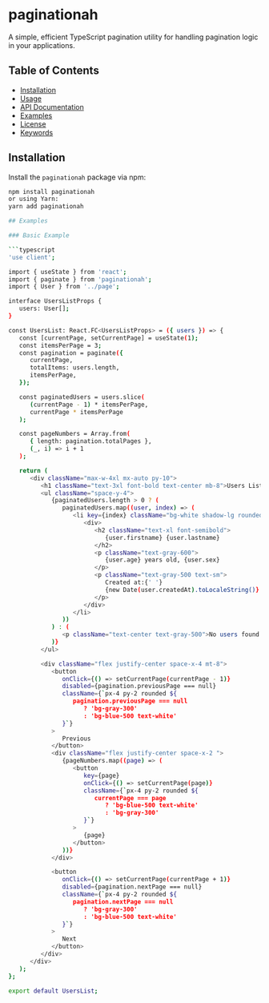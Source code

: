 # paginationah

<!-- [![npm version](https://img.shields.io/npm/v/paginationah.svg)](https://www.npmjs.com/package/paginationah)
[![license](https://img.shields.io/npm/l/paginationah.svg)](https://www.npmjs.com/package/paginationah) -->

A simple, efficient TypeScript pagination utility for handling pagination logic in your applications.

## Table of Contents

-  [Installation](#installation)
-  [Usage](#usage)
-  [API Documentation](#api-documentation)
-  [Examples](#examples)
-  [License](#license)
-  [Keywords](#keywords)

<!-- ![PAGINATION](./image.png) -->

## Installation

Install the `paginationah` package via npm:

````bash
npm install paginationah
or using Yarn:
yarn add paginationah

## Examples

### Basic Example

```typescript
'use client';

import { useState } from 'react';
import { paginate } from 'paginationah';
import { User } from '../page';

interface UsersListProps {
   users: User[];
}

const UsersList: React.FC<UsersListProps> = ({ users }) => {
   const [currentPage, setCurrentPage] = useState(1);
   const itemsPerPage = 3;
   const pagination = paginate({
      currentPage,
      totalItems: users.length,
      itemsPerPage,
   });

   const paginatedUsers = users.slice(
      (currentPage - 1) * itemsPerPage,
      currentPage * itemsPerPage
   );

   const pageNumbers = Array.from(
      { length: pagination.totalPages },
      (_, i) => i + 1
   );

   return (
      <div className="max-w-4xl mx-auto py-10">
         <h1 className="text-3xl font-bold text-center mb-8">Users List</h1>
         <ul className="space-y-4">
            {paginatedUsers.length > 0 ? (
               paginatedUsers.map((user, index) => (
                  <li key={index} className="bg-white shadow-lg rounded-lg p-6">
                     <div>
                        <h2 className="text-xl font-semibold">
                           {user.firstname} {user.lastname}
                        </h2>
                        <p className="text-gray-600">
                           {user.age} years old, {user.sex}
                        </p>
                        <p className="text-gray-500 text-sm">
                           Created at:{' '}
                           {new Date(user.createdAt).toLocaleString()}
                        </p>
                     </div>
                  </li>
               ))
            ) : (
               <p className="text-center text-gray-500">No users found.</p>
            )}
         </ul>

         <div className="flex justify-center space-x-4 mt-8">
            <button
               onClick={() => setCurrentPage(currentPage - 1)}
               disabled={pagination.previousPage === null}
               className={`px-4 py-2 rounded ${
                  pagination.previousPage === null
                     ? 'bg-gray-300'
                     : 'bg-blue-500 text-white'
               }`}
            >
               Previous
            </button>
            <div className="flex justify-center space-x-2 ">
               {pageNumbers.map((page) => (
                  <button
                     key={page}
                     onClick={() => setCurrentPage(page)}
                     className={`px-4 py-2 rounded ${
                        currentPage === page
                           ? 'bg-blue-500 text-white'
                           : 'bg-gray-300'
                     }`}
                  >
                     {page}
                  </button>
               ))}
            </div>

            <button
               onClick={() => setCurrentPage(currentPage + 1)}
               disabled={pagination.nextPage === null}
               className={`px-4 py-2 rounded ${
                  pagination.nextPage === null
                     ? 'bg-gray-300'
                     : 'bg-blue-500 text-white'
               }`}
            >
               Next
            </button>
         </div>
      </div>
   );
};

export default UsersList;

````
